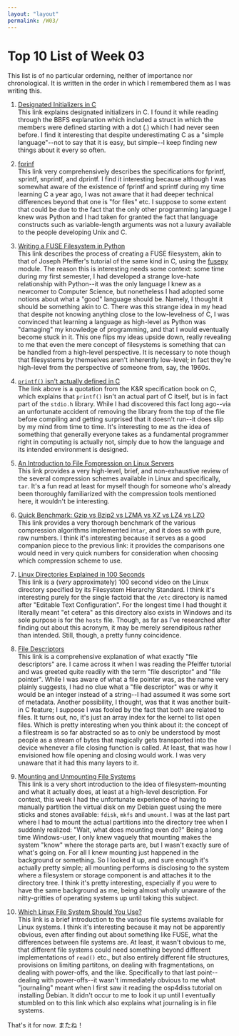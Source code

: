 ```yaml
---
layout: "layout"
permalink: /W03/
---
```


# Top 10 List of Week 03
This list is of no particular orderning, neither of importance nor chronological. It is written in the order in which I remembered them as I was writing this.

1. [Designated Initializers in C](https://gcc.gnu.org/onlinedocs/gcc/Designated-Inits.html)<br>
This link explains designated initializers in C.
I found it while reading through the BBFS explanation which included a struct in which the members were defined starting with a dot (.) which I had never seen before.
I find it interesting that despite underestimating C as a "simple language"--not to say that it is easy, but simple--I keep finding new things about it every so often.

2. [fprinf](https://pubs.opengroup.org/onlinepubs/9699919799/functions/fprintf.html)<br>
This link very comprehensively describes the specifications for fprintf, sprintf, snprintf, and dprintf.
I find it interesting because although I was somewhat aware of the existence of fprintf and sprintf during my time learning C a year ago, I was not aware that it had deeper technical differences beyond that one is "for files" etc.
I suppose to some extent that could be due to the fact that the only other programming language I knew was Python and I had taken for granted the fact that language constructs such as variable-length arguments was not a luxury available to the people developing Unix and C.

3. [Writing a FUSE Filesystem in Python](http://thepythoncorner.com/dev/writing-a-fuse-filesystem-in-python/)<br>
This link describes the process of creating a FUSE filesystem, akin to that of Joseph Pfeiffer's tutorial of the same kind in C, using the [fusepy](https://github.com/fusepy/fusepy) module.
The reason this is interesting needs some context: some time during my first semester, I had developed a strange love-hate relationship with Python--it was the only language I knew as a newcomer to Computer Science, but nonetheless I had adopted some notions about what a "good" language should be.
Namely, I thought it should be something akin to C.
There was this strange idea in my head that despite not knowing anything close to the low-levelness of C, I was convinced that learning a language as high-level as Python was "damaging" my knowledge of programming, and that I would eventually become stuck in it.
This one flips my ideas upside down, really revealing to me that even the mere concept of filesystems is something that can be handled from a high-level perspective.
It is necessary to note though that filesystems by themselves aren't inherently low-level; in fact they're high-level from the perspective of someone from, say, the 1960s.


4. [`printf()` isn't actually defined in C](https://softwareengineering.stackexchange.com/a/317477)<br>
The link above is a quotation from the K&R specification book on C, which explains that `printf()` isn't an actual part of C itself, but is in fact part of the `stdio.h` library.
While I had discovered this fact long ago--via an unfortunate accident of removing the library from the top of the file before compiling and getting surprised that it doesn't run--it does slip by my mind from time to time.
It's interesting to me as the idea of something that generally everyone takes as a fundamental programmer right in computing is actually not, simply due to how the language and its intended environment is designed.

5. [An Introduction to File Fompression on Linux Servers](https://www.digitalocean.com/community/tutorials/an-introduction-to-file-compression-tools-on-linux-servers)<br>
This link provides a very high-level, brief, and non-exhaustive review of the several compression schemes available in Linux and specifically, `tar`.
It's a fun read at least for myself though for someone who's already been thoroughly familiarized with the compression tools mentioned here, it wouldn't be interesting.

6. [Quick Benchmark: Gzip vs Bzip2 vs LZMA vs XZ vs LZ4 vs LZO](https://catchchallenger.first-world.info/wiki/Quick_Benchmark:_Gzip_vs_Bzip2_vs_LZMA_vs_XZ_vs_LZ4_vs_LZO)<br>
This link provides a very thorough benchmark of the various compression algorithms implemented in`tar`, and it does so with pure, raw numbers.
I think it's interesting because it serves as a good companion piece to the previous link: it provides the comparisons one would need in very quick numbers for consideration when choosing which compression scheme to use.

7. [Linux Directories Explained in 100 Seconds](https://www.youtube.com/watch?v=42iQKuQodW4)<br>
This link is a (*very* approximately) 100 second video on the Linux directory specified by its Filesystem Hierarchy Standard.
I think it's interesting purely for the single factoid that the `/etc` directory is named after "Editable Text Configuration".
For the longest time I had thought it literally meant "et cetera" as this directory also exists in Windows and its sole purpose is for the `hosts` file.
Though, as far as I've researched after finding out about this acronym, it may be merely serendipitous rather than intended.
Still, though, a pretty funny coincidence.

8. [File Descriptors](https://www.bottomupcs.com/file_descriptors.xhtml)<br>
This link is a comprehensive explanation of what exactly "file descriptors" are.
I came across it when I was reading the Pfeiffer tutorial and was greeted quite readily with the term "file descriptor" and "file pointer".
While I was aware of what a file pointer was, as the name very plainly suggests, I had no clue what a "file descriptor" was or why it would be an integer instead of a string--I had assumed it was some sort of metadata.
Another possibility, I thought, was that it was another built-in C feature; I suppose I was fooled by the fact that both are related to files.
It turns out, no, it's just an array index for the kernel to list open files.
Which is pretty interesting when you think about it: the concept of a filestream is so far abstracted so as to only be understood by most people as a stream of bytes that magically gets transported into the device whenever a file closing function is called.
At least, that was how I envisioned how file opening and closing would work.
I was very unaware that it had this many layers to it.

9. [Mounting and Unmounting File Systems](https://docs.oracle.com/cd/E19455-01/805-7228/6j6q7ueup/index.html)<br>
This link is a very short introduction to the idea of filesystem-mounting and what it actually does, at least at a high-level description.
For context, this week I had the unfortunate experience of having to manually partition the virtual disk on my Debian guest using the mere sticks and stones available: `fdisk`, `mkfs` and `umount`.
I was at the last part where I had to mount the actual partitions into the directory tree when I suddenly realized: "Wait, what does mounting even do?"
Being a long time Windows-user, I only knew vaguely that mounting makes the system "know" where the storage parts are, but I wasn't exactly sure of what's going on.
For all I knew mounting just happened in the background or something.
So I looked it up, and sure enough it's actually pretty simple; all mounting performs is disclosing to the system where a filesystem or storage component is and attaches it to the directory tree.
I think it's pretty interesting, especially if you were to have the same background as me, being almost wholly unaware of the nitty-gritties of operating systems up until taking this subject.

10. [Which Linux File System Should You Use?](https://www.howtogeek.com/howto/33552/htg-explains-which-linux-file-system-should-you-choose/)<br>
This link is a brief introduction to the various file systems available for Linux systems.
I think it's interesting because it may not be apparently obvious, even after finding out about something like FUSE, what the differences between file systems are.
At least, it wasn't obvious to me, that different file systems could need something beyond different implementations of `read()` etc., but also entirely different file structures, provisions on limiting partitons, on dealing with fragmentations, on dealing with power-offs, and the like.
Specifically to that last point--dealing with power-offs--it wasn't immediately obvious to me what "journaling" meant when I first saw it reading the osp4diss tutorial on installing Debian.
It didn't occur to me to look it up until I eventually stumbled on to this link which also explains what journaling is in file systems.

That's it for now. またね！
